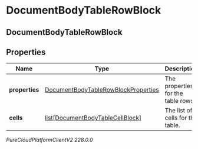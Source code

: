 # DocumentBodyTableRowBlock

## DocumentBodyTableRowBlock

## Properties

|Name | Type | Description | Notes|
|------------ | ------------- | ------------- | -------------|
| **properties** | [DocumentBodyTableRowBlockProperties](DocumentBodyTableRowBlockProperties) | The properties for the table rows. | [optional] |
| **cells** | [list[DocumentBodyTableCellBlock]](DocumentBodyTableCellBlock) | The list of cells for the table. | |



_PureCloudPlatformClientV2 228.0.0_

